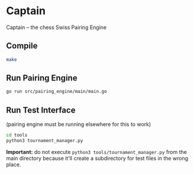 # Captain
Captain – the chess Swiss Pairing Engine

## Compile
```bash
make
```

## Run Pairing Engine
```bash
go run src/pairing_engine/main/main.go
```

## Run Test Interface

(pairing engine must be running elsewhere for this to work)

```bash
cd tools
python3 tournament_manager.py
```

**Important:** do not execute `python3 tools/tournament_manager.py` from the main directory because it'll create a subdirectory for test files in the wrong place.
